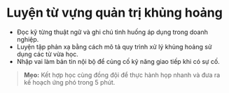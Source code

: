 # Luyện từ vựng quản trị khủng hoảng

- Đọc kỹ từng thuật ngữ và ghi chú tình huống áp dụng trong doanh nghiệp.
- Luyện tập phản xạ bằng cách mô tả quy trình xử lý khủng hoảng sử dụng các từ vừa học.
- Nhập vai làm bản tin nội bộ để củng cố kỹ năng giao tiếp khi có sự cố.

> **Mẹo:** Kết hợp học cùng đồng đội để thực hành họp nhanh và đưa ra kế hoạch ứng phó trong 5 phút.
